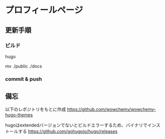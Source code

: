 # プロフィールページ

## 更新手順

### ビルド

hugo

mv ./public ./docs

### commit & push

## 備忘

以下のレポジトリをもとに作成
https://github.com/wowchemy/wowchemy-hugo-themes

hugoはextendedバージョンでないとビルドエラーするため、バイナリでインストールする
https://github.com/gohugoio/hugo/releases

